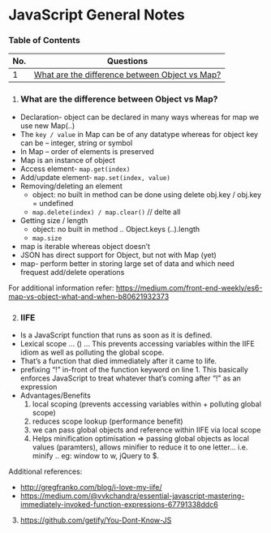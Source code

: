 # JavaScript General Notes


### Table of Contents

| No. | Questions |
|---- | ---------
|1  | [What are the difference between Object vs Map?](#01) |

1. ### What are the difference between Object vs Map?
 - Declaration- object can be declared in many ways whereas for map we use new Map(..)
 - The `key / value` in Map can be of any datatype whereas for object key can be – integer, string or symbol
 - In Map – order of elements is preserved
 - Map is an instance of object
 - Access element- `map.get(index)`
 - Add/update element- `map.set(index, value)`
 - Removing/deleting an element
   - object: no built in method can be done using delete obj.key / obj.key = undefined
   - `map.delete(index) / map.clear()` // delte all
 - Getting size / length
   - object: no built in method .. Object.keys (..).length
   - `map.size`
 - map is iterable whereas object doesn’t
 - JSON has direct support for Object, but not with Map (yet)
 - map- perform better in storing large set of data and which need frequest add/delete operations

 For additional information refer: https://medium.com/front-end-weekly/es6-map-vs-object-what-and-when-b80621932373 

2. ### IIFE
 - Is a JavaScript function that runs as soon as it is defined.
 - Lexical scope ... () ... This prevents accessing variables within the IIFE idiom as well as polluting the global scope.
 - That’s a function that died immediately after it came to life.
 - prefixing “!” in-front of the function keyword on line 1. This basically enforces JavaScript to treat whatever that’s coming after “!” as an expression
- Advantages/Benefits
   1. local scoping (prevents accessing variables within + polluting global scope)
   2. reduces scope lookup (performance benefit)
   3. we can pass global objects and reference within IIFE via local scope
   4. Helps minification optimisation => passing global objects as local values (paramters), allows minifier to reduce it to one letter... i.e. minify .. eg: window to w, jQuery to $.

Additional references:
 - http://gregfranko.com/blog/i-love-my-iife/ 
 - https://medium.com/@vvkchandra/essential-javascript-mastering-immediately-invoked-function-expressions-67791338ddc6 
 
 3. https://github.com/getify/You-Dont-Know-JS

